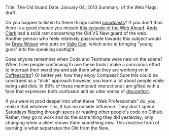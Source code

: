 Title: The Old Guard
Date: January 04, 2013 
Summary: of the Web
Flags: draft

Do you happen to listen to these things called [smodcasts][1]? If you don't 
than there is a good chance you missed [this episode of the Web Ahead][2]. 
[Andy Clark][3] had a solid rant concerning the Old VS New guard of the web. 
Another person who feels relatively passionate towards this subject would be 
[Drew Wilson][4] who puts on [Valio Con][5], which aims at bringing "young guns" 
into the speaking spotlight.

Does anyone remember when Coda and Textmate were new on the scene? When I see 
people continuing to use these tools I make a concoious effort to interrupt their 
[workflow][7] and ask them what they are working on in [Coffeescript][6]? Or 
better yet: how they enjoy Compass? Sure this could be construed as a "dick" 
approach however, you learn a lot about people while being said dick. In 99% 
of these mentioned interactions I am gifted with a face that expresses both 
confusion and an utter sense of [discomfort][8].

If you were to prod deeper into what these "Web Professionals" do, you realize 
that whatever it is, it has no outside influence. They don't spend Saturdays 
flipping through specs or reading other people's code on Github. Rather, they 
go to work and do the same thing they did yesterday; only changing when a client 
shows them something new. This reactive form of learning is what separrates the 
Old from the New.



[1]: https://en.wikipedia.org/wiki/Podcast
[2]: http://5by5.tv/webahead/45
[3]: https://twitter.com/Malarkey
[4]: http://www.drewwilson.com/
[5]: http://valiocon.com/
[6]: http://coffeescript.org/
[7]: https://gimmebar.com/view/50730705aac422613b000001/big
[8]: https://gimmebar.com/view/50368ee329ca154c66000002/big
